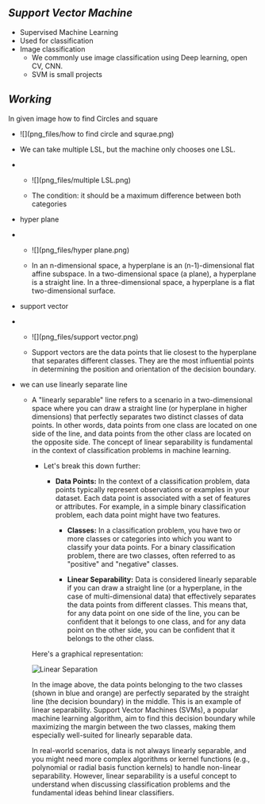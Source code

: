 ***Support Vector Machine***
--
- Supervised Machine Learning
- Used for classification
- Image classification
  - We commonly use image classification using Deep learning, open CV, CNN.
  - SVM is small projects

***Working***
--
In given image how to find Circles and square
- ![](png_files/how to find circle and squrae.png)

- We can take multiple LSL, but the machine only chooses one LSL. 
- - ![](png_files/multiple LSL.png)

  - The condition: it should be a maximum difference between both categories
- hyper plane
- - ![](png_files/hyper plane.png)

  - In an n-dimensional space, a hyperplane is an (n-1)-dimensional flat affine subspace. In a two-dimensional space (a plane), a hyperplane is a straight line. In a three-dimensional space, a hyperplane is a flat two-dimensional surface.
- support vector
- - ![](png_files/support vector.png)

  - Support vectors are the data points that lie closest to the hyperplane that separates different classes. They are the most influential points in determining the position and orientation of the decision boundary.
- we can use linearly separate line
  - A "linearly separable" line refers to a scenario in a two-dimensional space where you can draw a straight line (or hyperplane in higher dimensions) that perfectly separates two distinct classes of data points. In other words, data points from one class are located on one side of the line, and data points from the other class are located on the opposite side. The concept of linear separability is fundamental in the context of classification problems in machine learning.

    - Let's break this down further:
    
      - **Data Points:** In the context of a classification problem, data points typically represent observations or examples in your dataset. Each data point is associated with a set of features or attributes. For example, in a simple binary classification problem, each data point might have two features.
    
        - **Classes:** In a classification problem, you have two or more classes or categories into which you want to classify your data points. For a binary classification problem, there are two classes, often referred to as "positive" and "negative" classes.
    
        - **Linear Separability:** Data is considered linearly separable if you can draw a straight line (or a hyperplane, in the case of multi-dimensional data) that effectively separates the data points from different classes. This means that, for any data point on one side of the line, you can be confident that it belongs to one class, and for any data point on the other side, you can be confident that it belongs to the other class.
    
    Here's a graphical representation:
    
    ![Linear Separation](https://upload.wikimedia.org/wikipedia/commons/thumb/7/72/SVM_margin.png/400px-SVM_margin.png)
    
    In the image above, the data points belonging to the two classes (shown in blue and orange) are perfectly separated by the straight line (the decision boundary) in the middle. This is an example of linear separability. Support Vector Machines (SVMs), a popular machine learning algorithm, aim to find this decision boundary while maximizing the margin between the two classes, making them especially well-suited for linearly separable data.
    
    In real-world scenarios, data is not always linearly separable, and you might need more complex algorithms or kernel functions (e.g., polynomial or radial basis function kernels) to handle non-linear separability. However, linear separability is a useful concept to understand when discussing classification problems and the fundamental ideas behind linear classifiers.
    

